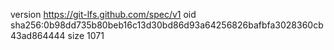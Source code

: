 version https://git-lfs.github.com/spec/v1
oid sha256:0b98dd735b80beb16c13d30bd86d93a64256826bafbfa3028360cb43ad864444
size 1071
